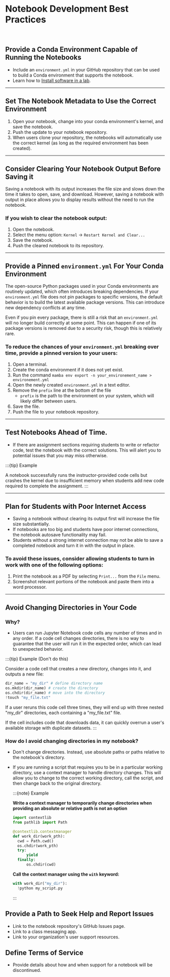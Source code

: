 # Notebook Development Best Practices
<br>

## Provide a Conda Environment Capable of Running the Notebooks

- Include an `environment.yml` in your GitHub repository that can be used to build a Conda environment that supports the notebook.
- Learn how to [Install software in a lab](software.md).

---

## Set The Notebook Metadata to Use the Correct Environment

1. Open your notebook, change into your conda environment's kernel, and save the notebook.
1. Push the update to your notebook repository.
1. When users clone your repository, the notebooks will automatically use the correct kernel (as long as the required environment has been created).

---

## Consider Clearing Your Notebook Output Before Saving it

Saving a notebook with its output increases the file size and slows down the time it takes to open, save, and download.
However, saving a notebook with output in place allows you to display results without the need to run the notebook. 

### If you wish to clear the notebook output:
1. Open the notebook.
2. Select the menu option: `Kernel` -> `Restart Kernel and Clear...`
3. Save the notebook.
4. Push the cleared notebook to its repository.

---

## Provide a Pinned `environment.yml` For Your Conda Environment

The open-source Python packages used in your Conda environments are routinely updated, which often introduces breaking dependencies. If your `environment.yml` file does not pin packages to specific versions, the default behavior is to build the latest available package versions. This can introduce new dependency conflicts at any time. 

Even if you pin every package, there is still a risk that an `environment.yml` will no longer build correctly at some point. This can happen if one of its package versions is removed due to a security risk, though this is relatively rare.

### To reduce the chances of your `environment.yml` breaking over time, provide a pinned version to your users:
1. Open a terminal.
2. Create the conda environment if it does not yet exist.
3. Run the command `mamba env export -n your_environement_name > environement.yml`
4. Open the newly created `environment.yml` in a text editor.
5. Remove the `prefix` line at the bottom of the file
    - `prefix` is the path to the environment on your system, which will likely differ between users.
6. Save the file.
7. Push the file to your notebook repository.  

---

## Test Notebooks Ahead of Time.

- If there are assignment sections requiring students to write or refactor code, test the notebook with the correct solutions. This will alert you to potential issues that you may miss otherwise.

:::{tip} Example

A notebook successfully runs the instructor-provided code cells but crashes the kernel due to insufficient memory when students add new code required to complete the assignment. 
:::

---

## Plan for Students with Poor Internet Access

- Saving a notebook without clearing its output first will increase the file size substantially. 
- If notebooks are too big and students have poor internet connections, the notebook autosave functionality may fail.
- Students without a strong internet connection may not be able to save a completed notebook and turn it in with the output in place.

### To avoid these issues, consider allowing students to turn in work with one of the following options:
1. Print the notebook as a PDF by selecting `Print...` from the `File` menu.
2. Screenshot relevant portions of the notebook and paste them into a word processor.
    
---
    
## Avoid Changing Directories in Your Code

### Why?
- Users can run Jupyter Notebook code cells any number of times and in any order. If a code cell changes directories, there is no way to guarantee that the user will run it in the expected order, which can lead to unexpected behavior.

:::{tip} Example (Don't do this)

Consider a code cell that creates a new directory, changes into it, and outputs a new file:
```Python
dir_name = "my_dir" # define directory name
os.mkdir(dir_name) # create the directory
os.chdir(dir_name) # move into the directory
!touch "my_file.txt"
```

If a user reruns this code cell three times, they will end up with three nested "my_dir" directories, each containing a "my_file.txt" file. 

If the cell includes code that downloads data, it can quickly overrun a user's available storage with duplicate datasets.
:::
    

### How do I avoid changing directories in my notebook?
- Don't change directories. Instead, use absolute paths or paths relative to the notebook's directory.
- If you are running a script that requires you to be in a particular working directory, use a context manager to handle directory changes. This will allow you to change to the correct working directory, call the script, and then change back to the original directory.


    :::{note} Example 
    
    **Write a context manager to temporarily change directories when providing an absolute or relative path is not an option**
    
    ```python
    import contextlib
    from pathlib import Path
    
    @contextlib.contextmanager
    def work_dir(work_pth):
      cwd = Path.cwd()
      os.chdir(work_pth)
      try:
          yield
      finally:
          os.chdir(cwd)
    ``` 
    
    **Call the context manager using the `with` keyword:**
    
    ```python
    with work_dir("my_dir"):
      !python my_script.py  
    ```
    :::

## Provide a Path to Seek Help and Report Issues

- Link to the notebook repository's GitHub Issues page.
- Link to a class messaging app.
- Link to your organization's user support resources.

## Define Terms of Service

- Provide details about how and when support for a notebook will be discontinued.